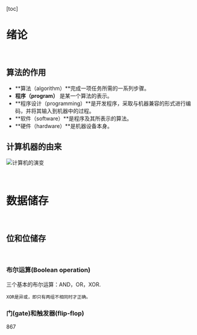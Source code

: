[toc]
# 绪论  
&nbsp; 
## 算法的作用  

- **算法（algorithm）**完成一项任务所需的一系列步骤。
- **程序（program）** 是某一个算法的表示。
- **程序设计（programming）**是开发程序，采取与机器兼容的形式进行编码，并将其输入到机器中的过程。
- **软件（software）**是程序及其所表示的算法。
- **硬件（hardware）**是机器设备本身。
	
	
## 计算机器的由来  

<img src="计算机的演变.png" alt="计算机的演变"  />

&nbsp;
# 数据储存  
&nbsp;
## 位和位储存  
&nbsp;	 
### 布尔运算(Boolean operation)
三个基本的布尔运算：AND，OR，XOR.

`XOR是异或，即只有两组不相同时才正确。`
&nbsp;

### 门(gate)和触发器(flip-flop)
867


